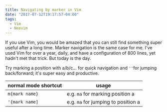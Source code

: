 ```yaml
---
title: Navigating by marker in Vim
date: "2017-07-12T19:17:57-04:00"
tags:
  - Vim
  - Neovim
---
```


If you use Vim, you would be amazed that you can still find something super useful after a long time. Marker navigation is the same case for me. I've used Vim for over a year, daily, and have a configuration of 800 lines, yet hadn't met that trick. But today is the day.

Try marking a position with a/b/c... for quick navigation and `''`for jumping back/forward; it's super easy and productive.

| normal mode shortcut | usage                               |
| -------------------- | ----------------------------------- |
| `m{mark name}`       | e.g. `ma` for marking position a    |
| `'{mark name]`       | e.g. `ma` for jumping to position a |
